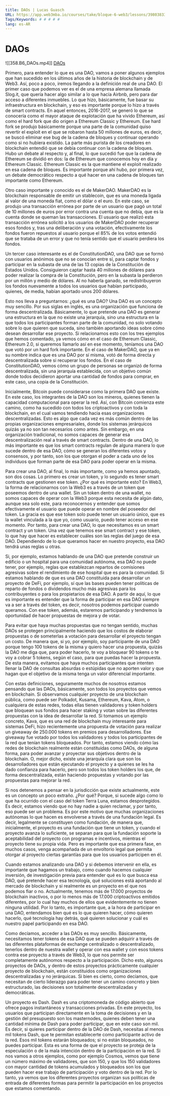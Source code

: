 ```yaml
---
title: DAOs | Lucas Guasch
URL: https://app.web3mba.io/courses/take/bloque-6-web3/lessons/39803833-u5-daos-lucas-guasch
Tags/Keywords: # # # # #
lang: es-AR
---
```

# DAOs
![[358.B6_DAOs.mp4]]
[DAOs](https://app.web3mba.io?wvideo=qvvuv34zhj)

Primero, para entender lo que es una DAO, vamos a poner algunos ejemplos que han sucedido en los últimos años de la historia de blockchain y de Web3. Así, poco a poco, iremos llegando a la definición real de una DAO. El primer caso que podemos ver es el de una empresa alemana llamada Slog.it, que quería hacer algo similar a lo que hacía Airbnb, pero para dar acceso a diferentes inmuebles. Lo que hizo, básicamente, fue basar su infraestructura en blockchain, y eso es importante porque lo hizo a través de smart contracts. En aquel entonces, 2016-2017, se generó lo que se conocería como el mayor ataque de explotación que ha vivido Ethereum, así como el hard fork que dio origen a Ethereum Classic y Ethereum. Ese hard fork se produjo básicamente porque una parte de la comunidad quiso revertir el exploit en el que se robaron hasta 50 millones de euros, es decir, se buscó eliminar ese bug de la cadena de bloques y continuar operando como si no hubiera existido. La parte más purista de los creadores en blockchain entendió que se debía continuar con la cadena de bloques. Hubo un debate al respecto y, al final, lo que sucedió fue que la cadena de Ethereum se dividió en dos: la de Ethereum que conocemos hoy en día y Ethereum Classic. Ethereum Classic es la que mantiene el exploit realizado en esa cadena de bloques. Es importante porque ahí hubo, por primera vez, un debate democrático respecto a qué hacer en una cadena de bloques tan importante como Ethereum.

Otro caso importante y conocido es el de MakerDAO. MakerDAO es la blockchain responsable de emitir un stablecoin, que es una moneda ligada al valor de una moneda fiat, como el dólar o el euro. En este caso, se produjo una transacción errónea por parte de un usuario que pagó un total de 10 millones de euros por error contra una cuenta que no debía, que es la cuenta donde se queman las transacciones. El usuario que realizó esta transacción errónea solicitó a los usuarios de MakerDAO poder recuperar esos fondos y, tras una deliberación y una votación, efectivamente los fondos fueron repuestos al usuario porque el 85% de los votos entendió que se trataba de un error y que no tenía sentido que el usuario perdiera los fondos.

Un tercer caso interesante es el de ConstitutionDAO, una DAO que se formó con usuarios anónimos que no se conocían entre sí, para captar fondos y participar en la subasta de una de las 13 copias de la Constitución de Estados Unidos. Consiguieron captar hasta 40 millones de dólares para poder realizar la compra de la Constitución, pero en la subasta la perdieron por un millón y medio de dólares. Al no haberla ganado, se redistribuyeron los fondos nuevamente a todos los usuarios que habían participado, quienes, de media, habían aportado unos 200 dólares.

Esto nos lleva a preguntarnos: ¿qué es una DAO? Una DAO es un concepto muy sencillo. Por sus siglas en inglés, es una organización que funciona de forma descentralizada. Básicamente, lo que pretende una DAO es generar una estructura en la que no existe una jerarquía, sino una estructura en la que todos los participantes forman parte de la comunidad, no solo votando sobre lo que quieren que suceda, sino también aportando ideas sobre cómo desean desarrollar ese proyecto. Si relacionamos esto con los tres ejemplos que hemos comentado, ya vemos cómo en el caso de Ethereum Classic, Ethereum 2.0, si queremos llamarlo así en ese momento, teníamos una DAO que votó por un hard fork importante. En el caso de MakerDAO, que ya en su nombre indica que es una DAO por sí misma, votó de forma directa y descentralizada sobre si recuperar los fondos. En el caso de ConstitutionDAO, vemos cómo un grupo de personas se organizó de forma descentralizada, sin una jerarquía establecida, con un objetivo común donde todos decidieron aportar una cantidad de fondos para comprar, en este caso, una copia de la Constitución.

Inicialmente, Bitcoin puede considerarse como la primera DAO que existe. En este caso, los integrantes de la DAO son los mineros, quienes tienen la capacidad computacional para operar la red. Así, con Bitcoin comienza este camino, como ha sucedido con todos los criptoactivos y con toda la blockchain, en el cual vamos tendiendo hacia esas organizaciones descentralizadas. Esto es algo que cada vez es más común dentro de las propias organizaciones empresariales, donde los sistemas jerárquicos quizás ya no son tan necesarios como antes. Sin embargo, en una organización tradicional, no somos capaces de generar esa descentralización real a través de smart contracts. Dentro de una DAO, lo más importante es que los smart contracts regulan de alguna manera lo que sucede dentro de esa DAO, cómo se generan los diferentes votos y consensos, y por tanto, son los que otorgan el poder a cada uno de los individuos que forman parte de esa DAO para poder operar en la misma.

Para crear una DAO, al final, lo más importante, como ya hemos apuntado, son dos cosas. Lo primero es crear un token, y lo segundo es tener smart contracts que gestionen ese token. ¿Por qué es importante esto? En Web3, la forma de relacionarnos con la Web3 es a través de un token que poseemos dentro de una wallet. Sin un token dentro de una wallet, no somos capaces de operar con la Web3 porque esta necesita de algún dato, aunque sea solo este, para reconocernos y entender que somos efectivamente el usuario que puede operar en nombre del poseedor del token. La gracia es que ese token solo puede tener un usuario único, que es la wallet vinculada a la que yo, como usuario, puedo tener acceso en ese momento. Por tanto, para crear una DAO, lo que necesitamos es un smart contract y un token. Una vez que tenemos ese smart contract y ese token, lo que hay que hacer es establecer cuáles son las reglas del juego de esa DAO. Dependiendo de lo que queramos hacer en nuestro proyecto, esa DAO tendrá unas reglas u otras.

Si, por ejemplo, estamos hablando de una DAO que pretende construir un edificio o un hospital para una comunidad autónoma, esa DAO no puede tener, por ejemplo, reglas que establezcan repartos de comisiones agresivas sobre el rendimiento de ese hospital que es para la comunidad. Si estamos hablando de que es una DAO constituida para desarrollar un proyecto de DeFi, por ejemplo, sí que las bases pueden tener políticas de reparto de fondos o dividendos mucho más agresivas para los contribuyentes o para los propietarios de esa DAO. A partir de aquí, lo que es importante es entender que la forma de participar en esa DAO siempre va a ser a través del token, es decir, nosotros podemos participar cuando queramos. Con ese token, además, estaremos participando y tendremos la oportunidad de hacer propuestas de mejora y de votar.

Para evitar que haya muchas propuestas que no tengan sentido, muchas DAOs se protegen principalmente haciendo que los costos de elaborar propuestas o de someterlas a votación para desarrollar el proyecto tengan un costo. De manera que, si yo, por ejemplo, soy participante de una DAO porque tengo 100 tokens de la misma y quiero hacer una propuesta, quizás la DAO me diga que, para poder hacerlo, te voy a bloquear 90 tokens o te voy a cobrar 5 tokens, según el caso, para que puedas hacer la propuesta. De esta manera, evitamos que haya muchos participantes que intenten llenar la DAO de consultas absurdas o estúpidas que no aporten valor y que hagan que el objetivo de la misma tenga un valor diferencial importante.

Con estas definiciones, seguramente muchos de nosotros estamos pensando que las DAOs, básicamente, son todos los proyectos que vemos en blockchain. Si observamos cualquier proyecto de una blockchain pública, como puede ser Polkadot, Kusama, Ethereum, Kava, Atom, o cualquiera de estas redes, todas ellas tienen validadores y token holders que bloquean sus fondos para hacer staking y votan sobre las diferentes propuestas con la idea de desarrollar la red. Si tomamos un ejemplo concreto, Kava, que es una red de blockchain muy interesante para sistemas DeFi, hizo recientemente una propuesta de votación para realizar un giveaway de 250.000 tokens en premios para desarrolladores. Ese giveaway fue votado por todos los validadores y todos los participantes de la red que tenían tokens bloqueados. Por tanto, estamos viendo cómo las redes de blockchain realmente están constituidas como DAOs, de alguna forma, para poder avanzar y proyectar sus objetivos dentro de la blockchain. O, mejor dicho, existe una jerarquía clara que son los desarrolladores que están ejecutando el proyecto y a quienes se les ha dado confianza para hacerlo, pero son todos los token holders los que, de forma descentralizada, están haciendo propuestas y votando por las propuestas para mejorar la red.

Si nos detenemos a pensar en la jurisdicción que existe actualmente, este es un concepto un poco extraño. ¿Por qué? Porque, si sucede algo como lo que ha ocurrido con el caso del token Terra Luna, estamos desprotegidos. Es decir, estamos viendo que no hay nadie a quien reclamar, y por tanto, eso puede ser un problema. Es por este motivo que muchas organizaciones autónomas lo que hacen es envolverse a través de una fundación legal. Es decir, legalmente se constituyen como fundación, de manera que, inicialmente, el proyecto es una fundación que tiene un token, y cuando el proyecto avanza lo suficiente, se separan para que la fundación soporte la aceptabilidad del proyecto con programas e incentivos, mientras el proyecto tiene su propia vida. Pero es importante que esa primera fase, en muchos casos, venga acompañada de un envoltorio legal que permita otorgar al proyecto ciertas garantías para que los usuarios participen en él.

Cuando estamos analizando una DAO y si debemos intervenir en ella, es importante que hagamos un trabajo, como cuando hacemos cualquier inversión, de investigación previa para entender qué es lo que busca esa DAO, qué pretende hacer esa tecnología, qué soluciones está aportando al mercado de blockchain y si realmente es un proyecto en el que nos podemos fiar o no. Actualmente, tenemos más de 17.000 proyectos de blockchain inactivos, o por lo menos más de 17.000 criptoactivos emitidos diferentes, por lo cual hay muchos de ellos que evidentemente no tienen ninguna utilidad. Por lo tanto, es importante que, a la hora de participar en una DAO, entendamos bien qué es lo que quieren hacer, cómo quieren hacerlo, qué tecnología hay detrás, qué quieren solucionar y cuál es nuestro papel participando en esa DAO.

Como decíamos, acceder a las DAOs es muy sencillo. Básicamente, necesitamos tener tokens de esa DAO que se pueden adquirir a través de las diferentes plataformas de exchange centralizado o descentralizado, tenerlos dentro de nuestra wallet y operar con esa wallet y con esos tokens contra ese proyecto a través de Web3, lo que nos permite ser completamente autónomos respecto a la participación. Dicho esto, algunos proyectos de DAOs, y dentro de estos proyectos prácticamente cualquier proyecto de blockchain, están constituidos como organizaciones descentralizadas y no jerárquicas. Si bien es cierto, como decíamos, que necesitan de cierto liderazgo para poder tener un camino concreto y bien estructurado, las decisiones son totalmente descentralizadas y democráticas.

Un proyecto es Dash. Dash es una criptomoneda de código abierto que ofrece pagos instantáneos y transacciones privadas. En este proyecto, los usuarios que participan directamente en la toma de decisiones y en la gestión del presupuesto son los masternodes, quienes deben tener una cantidad mínima de Dash para poder participar, que en este caso son mil. Es decir, si quieres participar dentro de la DAO de Dash, necesitas al menos mil tokens Dash, que te permitan establecerte como participante activo de la red. Esos mil tokens estarán bloqueados; si no están bloqueados, no puedes participar. Esta es una forma de que el proyecto se proteja de la especulación o de la mala intención dentro de la participación en la red. Si nos vamos a otros ejemplos, como por ejemplo Cosmos, vemos que tiene un número máximo de validadores, que son 150, y que los 150 validadores con mayor cantidad de tokens acumulados y bloqueados son los que pueden hacer ese trabajo de participación y voto dentro de la red. Por lo tanto, ya vemos que los diferentes proyectos organizan sus políticas de entrada de diferentes formas para permitir la participación en los proyectos que estamos comentando.